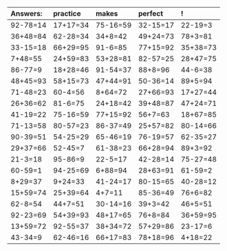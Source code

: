 | Answers: | practice | makes | perfect | ! |
| :--- | :--- | :--- | :--- | :--- |
| 92-78=14 | 17+17=34 | 75-16=59 | 32-15=17 | 22-19=3 | 
| 36+48=84 | 62-28=34 | 34+8=42 | 49+24=73 | 78+3=81 | 
| 33-15=18 | 66+29=95 | 91-6=85 | 77+15=92 | 35+38=73 | 
| 7+48=55 | 24+59=83 | 53+28=81 | 82-57=25 | 28+47=75 | 
| 86-77=9 | 18+28=46 | 91-54=37 | 88+8=96 | 44-6=38 | 
| 48+45=93 | 58+15=73 | 47+44=91 | 50-36=14 | 89+5=94 | 
| 71-48=23 | 60-4=56 | 8+64=72 | 27+66=93 | 17+27=44 | 
| 26+36=62 | 81-6=75 | 24+18=42 | 39+48=87 | 47+24=71 | 
| 41-19=22 | 75-16=59 | 77+15=92 | 56+7=63 | 18+67=85 | 
| 71-13=58 | 80-57=23 | 86-37=49 | 25+57=82 | 80-14=66 | 
| 90-39=51 | 54-25=29 | 65-46=19 | 76-19=57 | 62-35=27 | 
| 29+37=66 | 52-45=7 | 61-38=23 | 66+28=94 | 89+3=92 | 
| 21-3=18 | 95-86=9 | 22-5=17 | 42-28=14 | 75-27=48 | 
| 60-59=1 | 94-25=69 | 6+88=94 | 28+63=91 | 61-59=2 | 
| 8+29=37 | 9+24=33 | 41-24=17 | 80-15=65 | 40-28=12 | 
| 15+59=74 | 25+39=64 | 4+7=11 | 85-36=49 | 76+6=82 | 
| 62-8=54 | 44+7=51 | 30-14=16 | 39+3=42 | 46+5=51 | 
| 92-23=69 | 54+39=93 | 48+17=65 | 76+8=84 | 36+59=95 | 
| 13+59=72 | 92-55=37 | 38+34=72 | 57+29=86 | 23-17=6 | 
| 43-34=9 | 62-46=16 | 66+17=83 | 78+18=96 | 4+18=22 | 
